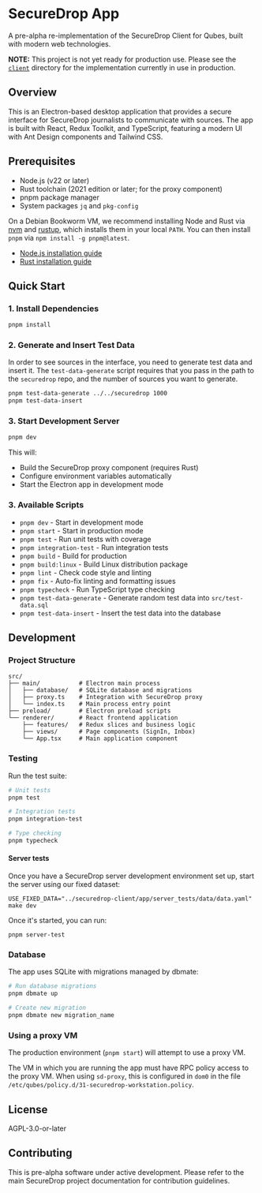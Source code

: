 # SecureDrop App

A pre-alpha re-implementation of the SecureDrop Client for Qubes, built with modern web technologies.

**NOTE:** This project is not yet ready for production use. Please see the [`client`](../client) directory for the implementation currently in use in production.

## Overview

This is an Electron-based desktop application that provides a secure interface for SecureDrop journalists to communicate with sources. The app is built with React, Redux Toolkit, and TypeScript, featuring a modern UI with Ant Design components and Tailwind CSS.

## Prerequisites

- Node.js (v22 or later)
- Rust toolchain (2021 edition or later; for the proxy component)
- pnpm package manager
- System packages `jq` and `pkg-config`

On a Debian Bookworm VM, we recommend installing Node and Rust via [nvm](https://github.com/nvm-sh/nvm) and [rustup](https://rustup.rs/), which installs them in your local `PATH`. You can then install `pnpm` via `npm install -g pnpm@latest`.

- [Node.js installation guide](https://nodejs.org/en/download)
- [Rust installation guide](https://www.rust-lang.org/tools/install)

## Quick Start

### 1. Install Dependencies

```bash
pnpm install
```

### 2. Generate and Insert Test Data

In order to see sources in the interface, you need to generate test data and insert it. The `test-data-generate` script requires that you pass in the path to the `securedrop` repo, and the number of sources you want to generate.

```bash
pnpm test-data-generate ../../securedrop 1000
pnpm test-data-insert
```

### 3. Start Development Server

```bash
pnpm dev
```

This will:

- Build the SecureDrop proxy component (requires Rust)
- Configure environment variables automatically
- Start the Electron app in development mode

### 3. Available Scripts

- `pnpm dev` - Start in development mode
- `pnpm start` - Start in production mode
- `pnpm test` - Run unit tests with coverage
- `pnpm integration-test` - Run integration tests
- `pnpm build` - Build for production
- `pnpm build:linux` - Build Linux distribution package
- `pnpm lint` - Check code style and linting
- `pnpm fix` - Auto-fix linting and formatting issues
- `pnpm typecheck` - Run TypeScript type checking
- `pnpm test-data-generate` - Generate random test data into `src/test-data.sql`
- `pnpm test-data-insert` - Insert the test data into the database

## Development

### Project Structure

```
src/
├── main/           # Electron main process
│   ├── database/   # SQLite database and migrations
│   ├── proxy.ts    # Integration with SecureDrop proxy
│   └── index.ts    # Main process entry point
├── preload/        # Electron preload scripts
└── renderer/       # React frontend application
    ├── features/   # Redux slices and business logic
    ├── views/      # Page components (SignIn, Inbox)
    └── App.tsx     # Main application component
```

### Testing

Run the test suite:

```bash
# Unit tests
pnpm test

# Integration tests
pnpm integration-test

# Type checking
pnpm typecheck
```

#### Server tests

Once you have a SecureDrop server development environment set up, start the server
using our fixed dataset:

```
USE_FIXED_DATA="../securedrop-client/app/server_tests/data/data.yaml" make dev
```

Once it's started, you can run:

```
pnpm server-test
```

### Database

The app uses SQLite with migrations managed by dbmate:

```bash
# Run database migrations
pnpm dbmate up

# Create new migration
pnpm dbmate new migration_name
```

### Using a proxy VM

The production environment (`pnpm start`) will attempt to use a proxy VM.

The VM in which you are running the app must have RPC policy access to the proxy VM. When using `sd-proxy`, this is configured in `dom0` in the file `/etc/qubes/policy.d/31-securedrop-workstation.policy`.

## License

AGPL-3.0-or-later

## Contributing

This is pre-alpha software under active development. Please refer to the main SecureDrop project documentation for contribution guidelines.
